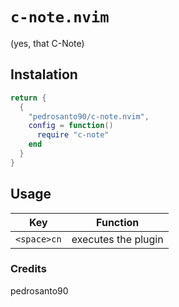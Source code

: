 # `c-note.nvim`
(yes, that C-Note)

## Instalation
```lua
return {
  {
    "pedrosanto90/c-note.nvim",
    config = function()
      require "c-note"
    end
  }
}
```

## Usage

| Key | Function |
|--|--|
| `<space>cn` | executes the plugin |

### Credits
pedrosanto90

